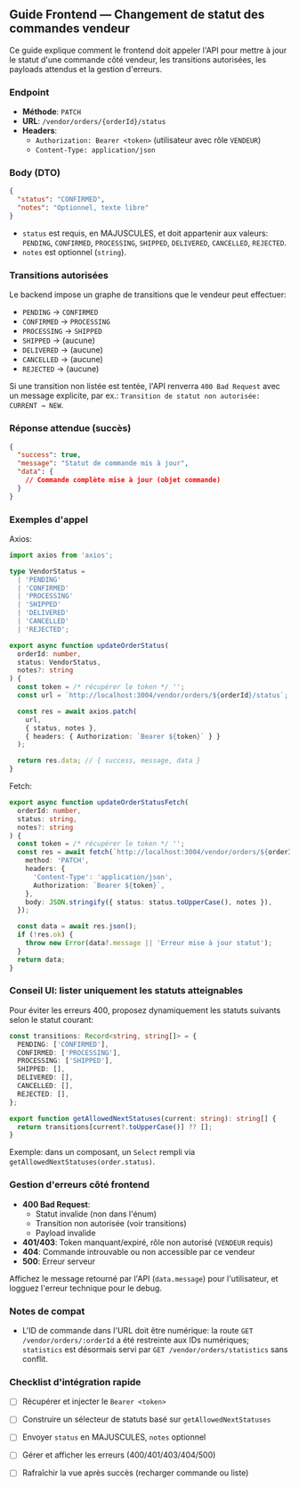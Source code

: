 ## Guide Frontend — Changement de statut des commandes vendeur

Ce guide explique comment le frontend doit appeler l'API pour mettre à jour le statut d'une commande côté vendeur, les transitions autorisées, les payloads attendus et la gestion d'erreurs.

### Endpoint
- **Méthode**: `PATCH`
- **URL**: `/vendor/orders/{orderId}/status`
- **Headers**:
  - `Authorization: Bearer <token>` (utilisateur avec rôle `VENDEUR`)
  - `Content-Type: application/json`

### Body (DTO)
```json
{
  "status": "CONFIRMED",
  "notes": "Optionnel, texte libre"
}
```

- `status` est requis, en MAJUSCULES, et doit appartenir aux valeurs: `PENDING`, `CONFIRMED`, `PROCESSING`, `SHIPPED`, `DELIVERED`, `CANCELLED`, `REJECTED`.
- `notes` est optionnel (`string`).

### Transitions autorisées
Le backend impose un graphe de transitions que le vendeur peut effectuer:

- `PENDING` → `CONFIRMED`
- `CONFIRMED` → `PROCESSING`
- `PROCESSING` → `SHIPPED`
- `SHIPPED` → (aucune)
- `DELIVERED` → (aucune)
- `CANCELLED` → (aucune)
- `REJECTED` → (aucune)

Si une transition non listée est tentée, l'API renverra `400 Bad Request` avec un message explicite, par ex.: `Transition de statut non autorisée: CURRENT → NEW`.

### Réponse attendue (succès)
```json
{
  "success": true,
  "message": "Statut de commande mis à jour",
  "data": {
    // Commande complète mise à jour (objet commande)
  }
}
```

### Exemples d'appel

Axios:
```ts
import axios from 'axios';

type VendorStatus =
  | 'PENDING'
  | 'CONFIRMED'
  | 'PROCESSING'
  | 'SHIPPED'
  | 'DELIVERED'
  | 'CANCELLED'
  | 'REJECTED';

export async function updateOrderStatus(
  orderId: number,
  status: VendorStatus,
  notes?: string
) {
  const token = /* récupérer le token */ '';
  const url = `http://localhost:3004/vendor/orders/${orderId}/status`;

  const res = await axios.patch(
    url,
    { status, notes },
    { headers: { Authorization: `Bearer ${token}` } }
  );

  return res.data; // { success, message, data }
}
```

Fetch:
```ts
export async function updateOrderStatusFetch(
  orderId: number,
  status: string,
  notes?: string
) {
  const token = /* récupérer le token */ '';
  const res = await fetch(`http://localhost:3004/vendor/orders/${orderId}/status`, {
    method: 'PATCH',
    headers: {
      'Content-Type': 'application/json',
      Authorization: `Bearer ${token}`,
    },
    body: JSON.stringify({ status: status.toUpperCase(), notes }),
  });

  const data = await res.json();
  if (!res.ok) {
    throw new Error(data?.message || 'Erreur mise à jour statut');
  }
  return data;
}
```

### Conseil UI: lister uniquement les statuts atteignables
Pour éviter les erreurs 400, proposez dynamiquement les statuts suivants selon le statut courant:

```ts
const transitions: Record<string, string[]> = {
  PENDING: ['CONFIRMED'],
  CONFIRMED: ['PROCESSING'],
  PROCESSING: ['SHIPPED'],
  SHIPPED: [],
  DELIVERED: [],
  CANCELLED: [],
  REJECTED: [],
};

export function getAllowedNextStatuses(current: string): string[] {
  return transitions[current?.toUpperCase()] ?? [];
}
```

Exemple: dans un composant, un `Select` rempli via `getAllowedNextStatuses(order.status)`.

### Gestion d'erreurs côté frontend
- **400 Bad Request**:
  - Statut invalide (non dans l'énum)
  - Transition non autorisée (voir transitions)
  - Payload invalide
- **401/403**: Token manquant/expiré, rôle non autorisé (`VENDEUR` requis)
- **404**: Commande introuvable ou non accessible par ce vendeur
- **500**: Erreur serveur

Affichez le message retourné par l'API (`data.message`) pour l'utilisateur, et logguez l'erreur technique pour le debug.

### Notes de compat
- L'ID de commande dans l'URL doit être numérique: la route `GET /vendor/orders/:orderId` a été restreinte aux IDs numériques; `statistics` est désormais servi par `GET /vendor/orders/statistics` sans conflit.

### Checklist d'intégration rapide
- [ ] Récupérer et injecter le `Bearer <token>`
- [ ] Construire un sélecteur de statuts basé sur `getAllowedNextStatuses`
- [ ] Envoyer `status` en MAJUSCULES, `notes` optionnel
- [ ] Gérer et afficher les erreurs (400/401/403/404/500)
- [ ] Rafraîchir la vue après succès (recharger commande ou liste)



